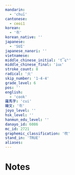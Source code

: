 ```yaml
---
mandarin:
  - 'chuī'
cantonese:
  - ceoi1
korean:
  - '취'
korean_native: ''
japanese:
  - 'SUI'
japanese_nanori: ''
vietnamese:
middle_chinese_initial: 't͡ɕʰ'
middle_chinese_final: 'iuᴇ'
stroke_count: 8
radical: '火'
skip_number: '1-4-4'
grade_level: 6
pos: ''
english:
  - 'cook'
羅馬字: 'cui'
韓文: '취'
joyo_level: ''
hsk_level: ''
hanmun_edu_level: ''
danayo_id: 6086
mc_id: 2721
graphemic_classification: '吹'
stand_in: 'TRUE'
aliases:
---
```


# Notes
